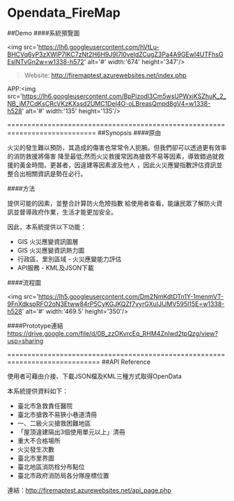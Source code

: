 # Opendata_FireMap

##Demo
####系統預覽圖

<img src='https://lh6.googleusercontent.com/hVtLu-BHCVq6vP3zXWlP7IKC7zNt2H6H9J9I7l0veIdZCugZ3Pa4A9GEwI4UTFhsGEslNTvGn2w=w1338-h572'  alt='#' width:'674' height='347'/>

> Website: http://firemaptest.azurewebsites.net/index.php<br>

APP:<img src='https://lh6.googleusercontent.com/BpPizodl3Cm5wsUPWxjKSZhuK_2_NB_jM7CdKsCRcVKzKXssd2UMC1DeI4O-oLBreasQmpd8gV4=w1338-h528' alt='#' width:'135' height='135'/>

============================================================================
##Synopsis
####原由

火災的發生難以預防，其造成的傷害也常常令人扼腕。但我們卻可以透過更有效率的消防救援將傷害 降至最低;然而火災救援常因為搶救不易等因素，導致錯過就救援的黃金時間。更甚者，因違建等因素波及他人 ，因此火災應變指數評估資訊並整合出相關資訊是勢在必行。

####方法

提供可能的因素，並整合計算防火危險指數 給使用者查看，能讓民眾了解防火資訊並督導政府作業，生活才能更加安全。

因此，本系統提供以下功能：

  - GIS 火災應變資訊圖層
  - GIS 火災應變資訊熱力圖
  - 行政區、里別區域 - 火災應變能力評估
  - API服務 - KML及JSON下載


####流程圖

<img src='https://lh5.googleusercontent.com/Dm2NmKdtDTn1Y-1menmVT-9FnXdkspRFO2oN3Etww84rP5CyKGJKQZf7vyrGXulJIJMV595I15E=w1338-h528' alt='#' width:'469.5' height='350'/>

  


####Prototype連結
  https://drive.google.com/file/d/0B_zzOKvrcEq_RHM4Znlwd2tpQzg/view?usp=sharing

=============================================================================
##API Reference

使用者可藉由介接、下載JSON檔及KML三種方式取得OpenData

本系統提供資料如下：

  - 臺北市急救責任醫院
  - 臺北市搶救不易狹小巷道清冊
  - 一、二級火災搶救困難地區
  - 「屋頂違建隔出3個使用單元以上」清冊
  - 重大不合格場所
  - 火災發生次數
  - 臺北市里界圖
  - 臺北地區消防栓分布點位
  - 臺北市政府消防局各分隊座標位置



連結：http://firemaptest.azurewebsites.net/api_page.php






